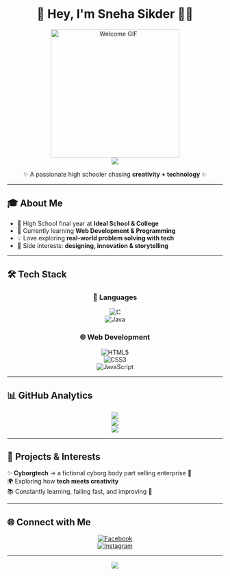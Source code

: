 <!-- Welcome Section -->
<div align="center">
  
# 💫 Hey, I'm Sneha Sikder 👩‍💻  
<img src="https://media3.giphy.com/media/v1.Y2lkPTc5MGI3NjExdmR2YXhxdzdvbHhzeGdzc2lmZnk1aGN4aXRvMWhjbGE3cXp4a3IweSZlcD12MV9pbnRlcm5hbF9naWZfYnlfaWQmY3Q9Zw/GS0kSWV6x6qS11XDFv/giphy.gif" width="300" alt="Welcome GIF">  
<br>
<img src="https://readme-typing-svg.demolab.com?font=Fira+Code&pause=1000&color=6FFF57&center=true&vCenter=true&width=435&lines=Thanks+for+visiting+my+profile!;Happy+coding+%F0%9F%91%BB" />

✨ A passionate high schooler chasing **creativity + technology** ✨  

</div>

---

## 🎓 About Me  
- 🎒 High School final year at **Ideal School & College**  
- 🌱 Currently learning **Web Development & Programming**  
- 💡 Love exploring **real-world problem solving with tech**  
- 🎨 Side interests: **designing, innovation & storytelling**  

---

## 🛠️ Tech Stack  

<div align="center">

### 🚀 Languages  
![C](https://img.shields.io/badge/c-%2300599C.svg?style=for-the-badge&logo=c&logoColor=white)  
![Java](https://img.shields.io/badge/java-%23ED8B00.svg?style=for-the-badge&logo=openjdk&logoColor=white)  

### 🌐 Web Development  
![HTML5](https://img.shields.io/badge/html5-%23E34F26.svg?style=for-the-badge&logo=html5&logoColor=white)  
![CSS3](https://img.shields.io/badge/css3-%231572B6.svg?style=for-the-badge&logo=css3&logoColor=white)  
![JavaScript](https://img.shields.io/badge/javascript-%23323330.svg?style=for-the-badge&logo=javascript&logoColor=%23F7DF1E)  

</div>

---

## 📊 GitHub Analytics  

<div align="center">

![](https://github-profile-summary-cards.vercel.app/api/cards/profile-details?username=Snehasikder&theme=radical)  
![](https://github-profile-summary-cards.vercel.app/api/cards/repos-per-language?username=Snehasikder&theme=radical)  
![](https://github-profile-summary-cards.vercel.app/api/cards/stats?username=Snehasikder&theme=radical)  

</div>

---

## 🌟 Projects & Interests  
✨ **Cyborgtech** → a fictional cyborg body part selling enterprise 🤖  
🌍 Exploring how **tech meets creativity**  
📚 Constantly learning, failing fast, and improving 🚀  

---

## 🌐 Connect with Me  

<div align="center">

[![Facebook](https://img.shields.io/badge/Facebook-%231877F2.svg?logo=Facebook&logoColor=white)](https://www.facebook.com/sneha.sikder04/)  
[![Instagram](https://img.shields.io/badge/Instagram-%23E4405F.svg?logo=Instagram&logoColor=white)](https://www.instagram.com/aiharasneha/)  

</div>

---

<div align="center">
  
<img src="https://readme-typing-svg.demolab.com?font=Fira+Code&size=22&pause=1000&color=6FFF57&center=true&vCenter=true&width=500&lines=Thanks+for+visiting!+💚;Happy+Coding+👾;Keep+Building+Keep+Growing+🚀" />

</div>
